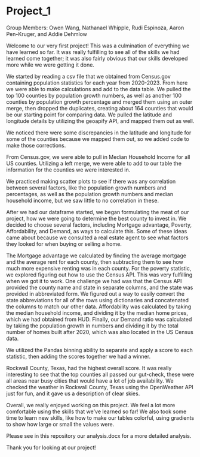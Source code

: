 # Project_1

Group Members: Owen Wang, Nathanael Whipple, Rudi Espinoza, Aaron Pen-Kruger, and Addie Dehmlow

Welcome to our very first project!  This was a culmination of everything we have learned so far.  It was really fulfilling to see all of the skills we had learned come together; it was also fairly obvious that our skills developed more while we were getting it done.

We started by reading a csv file that we obtained from Census.gov containing population statistics for each year from 2020-2023.  From here we were able to make calculations and add to the data table.  We pulled the top 100 counties by population growth numbers, as well as another 100 counties by population growth percentage and merged them using an outer merge, then dropped the duplicates, creating about 164 counties that would be our starting point for comparing data.  We pulled the latitude and longitude details by utilizing the geoapify API, and mapped them out as well.

We noticed there were some discrepancies in the latitude and longitude for some of the counties because we mapped them out, so we added code to make those corrections.

From Census.gov, we were able to pull in Median Household Income for all US counties.  Utilizing a left merge, we were able to add to our table the information for the counties we were interested in.  

We practiced making scatter plots to see if there was any correlation between several factors, like the population growth numbers and percentages, as well as the population growth numbers and median household income, but we saw little to no correlation in these.  

After we had our dataframe started, we began formulating the meat of our project, how we were going to determine the best county to invest in.  We decided to choose several factors, including Mortgage advantage, Poverty, Affordability, and Demand, as ways to calculate this.  Some of these ideas came about because we consulted a real estate agent to see what factors they looked for when buying or selling a home. 

The Mortgage advantage we calculated by finding the average mortgage and the average rent for each county, then subtracting them to see how much more expensive renting was in each county.  For the poverty statistic, we explored figuring out how to use the Census API.  This was very fulfilling when we got it to work.  One challenge we had was that the Census API provided the county name and state in separate columns, and the state was provided in abbreviated form.  We figured out a way to easily convert the state abbreviations for all of the rows using dictionaries and concatenated the columns to match our other data. Affordability was calculated by taking the median household income, and dividing it by the median home prices, which we had obtained from HUD.  Finally, our Demand ratio was calculated by taking the population growth in numbers and dividing it by the total number of homes built after 2020, which was also located in the US Census data.

We utilized the Pandas binning ability to separate and apply a score to each statistic, then adding the scores together we had a winner.

Rockwall County, Texas, had the highest overall score.  It was really interesting to see that the top counties all passed our gut-check, these were all areas near busy cities that would have a lot of job availability.  We checked the weather in Rockwall County, Texas using the OpenWeather API just for fun, and it gave us a description of clear skies.  

Overall, we really enjoyed working on this project. We feel a lot more comfortable using the skills that we've learned so far! We also took some time to learn new skills, like how to make our tables colorful, using gradients to show how large or small the values were.

Please see in this repository our analysis.docx for a more detailed analysis.

Thank you for looking at our project!